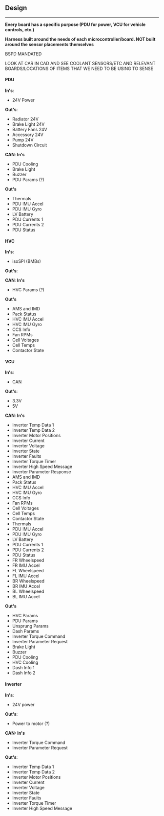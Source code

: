 ## Design
****
**Every board has a specific purpose (PDU for power, VCU for vehicle controls, etc.)**

**Harness built around the needs of each microcontroller/board. NOT built around the sensor placements themselves**

BSPD MANDATED

LOOK AT CAR IN CAD AND SEE COOLANT SENSORS/ETC AND RELEVANT BOARDS/LOCATIONS OF ITEMS THAT WE NEED TO BE USING TO SENSE
#### PDU

**In's**:
- 24V Power

**Out's**:
- Radiator 24V
- Brake Light 24V
- Battery Fans 24V
- Accessory 24V
- Pump 24V
- Shutdown Circuit

**CAN**:
**In's**
- PDU Cooling
- Brake Light
- Buzzer
- PDU Params (?)

**Out's**
- Thermals
- PDU IMU Accel
- PDU IMU Gyro
- LV Battery
- PDU Currents 1
- PDU Currents 2
- PDU Status

#### HVC
**In's**:
- isoSPI (BMBs)

**Out's**:


**CAN**:
**In's**
- HVC Params (?)

**Out's**
- AMS and IMD
- Pack Status
- HVC IMU Accel
- HVC IMU Gyro
- CCS Info
- Fan RPMs
- Cell Voltages
- Cell Temps
- Contactor State

#### VCU
**In's**:
- CAN

**Out's**:
- 3.3V
- 5V

**CAN**:
**In's**
- Inverter Temp Data 1 
- Inverter Temp Data 2
- Inverter Motor Positions
- Inverter Current
- Inverter Voltage
- Inverter State
- Inverter Faults
- Inverter Torque Timer
- Inverter High Speed Message
- Inverter Parameter Response
- AMS and IMD
- Pack Status
- HVC IMU Accel
- HVC IMU Gyro
- CCS Info
- Fan RPMs
- Cell Voltages
- Cell Temps
- Contactor State
- Thermals
- PDU IMU Accel
- PDU IMU Gyro
- LV Battery
- PDU Currents 1
- PDU Currents 2
- PDU Status
- FR Wheelspeed
- FR IMU Accel
- FL Wheelspeed
- FL IMU Accel
- BR Wheelspeed
- BR IMU Accel
- BL Wheelspeed
- BL IMU Accel

**Out's**
- HVC Params
- PDU Params
- Unsprung Params
- Dash Params
- Inverter Torque Command
- Inverter Parameter Request
- Brake Light
- Buzzer
- PDU Cooling
- HVC Cooling
- Dash Info 1
- Dash Info 2

#### Inverter
**In's**:
- 24V power

**Out's**:
- Power to motor (?)

**CAN:**
**In's**
- Inverter Torque Command
- Inverter Parameter Request

**Out's**:
- Inverter Temp Data 1
- Inverter Temp Data 2
- Inverter Motor Positions
- Inverter Current
- Inverter Voltage
- Inverter State
- Inverter Faults
- Inverter Torque Timer
- Inverter High Speed Message
